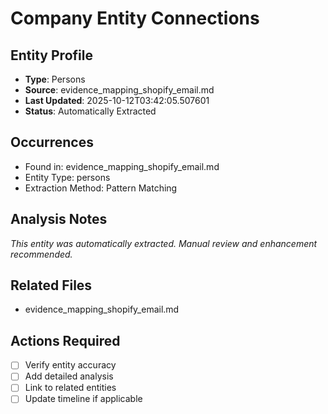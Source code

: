 # Company Entity Connections

## Entity Profile
- **Type**: Persons
- **Source**: evidence_mapping_shopify_email.md
- **Last Updated**: 2025-10-12T03:42:05.507601
- **Status**: Automatically Extracted

## Occurrences
- Found in: evidence_mapping_shopify_email.md
- Entity Type: persons
- Extraction Method: Pattern Matching

## Analysis Notes
*This entity was automatically extracted. Manual review and enhancement recommended.*

## Related Files
- evidence_mapping_shopify_email.md

## Actions Required
- [ ] Verify entity accuracy
- [ ] Add detailed analysis
- [ ] Link to related entities
- [ ] Update timeline if applicable
